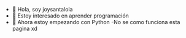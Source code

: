 - 👋 Hola, soy joysantalola
- 👀 Estoy interesado en aprender programación
- 🌱 Ahora estoy empezando con Python
-No se como funciona esta pagina xd

<!---
joysantalola/joysantalola is a ✨ special ✨ repository because its `README.md` (this file) appears on your GitHub profile.
You can click the Preview link to take a look at your changes.
--->
